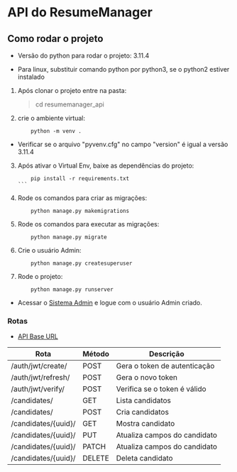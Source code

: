
# API do ResumeManager

## Como rodar o projeto

* Versão do python para rodar o projeto: 3.11.4

* Para linux, substituir comando python por python3, se o python2 estiver instalado

1. Após clonar o projeto entre na pasta:

    > cd resumemanager_api

2. crie o ambiente virtual:

    ```
        python -m venv .
    ```

* Verificar se o arquivo "pyvenv.cfg" no campo "version" é igual a versão 3.11.4

3. Após ativar o Virtual Env, baixe as dependências do projeto:

    ````
        pip install -r requirements.txt
    ```

4. Rode os comandos para criar as migrações:

    ```
    	python manage.py makemigrations
    ```

5. Rode os comandos para executar as migrações:

    ```
        python manage.py migrate
    ```

6. Crie o usuário Admin:

    ```
        python manage.py createsuperuser
    ```

7. Rode o projeto:

    ```
        python manage.py runserver
    ```

* Acessar o [Sistema Admin](http://localhost:8000/admin/) e logue com o usuário Admin criado.

### Rotas

* [API Base URL](http://localhost:8000/api/v1)

| Rota                 | Método | Descrição                    |
|----------------------|--------|------------------------------|
| /auth/jwt/create/    | POST   | Gera o token de autenticação |
| /auth/jwt/refresh/   | POST   | Gera o novo token            |
| /auth/jwt/verify/    | POST   | Verifica se o token é válido |
| /candidates/         | GET    | Lista candidatos             |
| /candidates/         | POST   | Cria candidatos              |
| /candidates/{uuid}/  | GET    | Mostra candidato             |
| /candidates/{uuid}/  | PUT    | Atualiza campos do candidato |
| /candidates/{uuid}/  | PATCH  | Atualiza campos do candidato |
| /candidates/{uuid}/  | DELETE | Deleta candidato             |